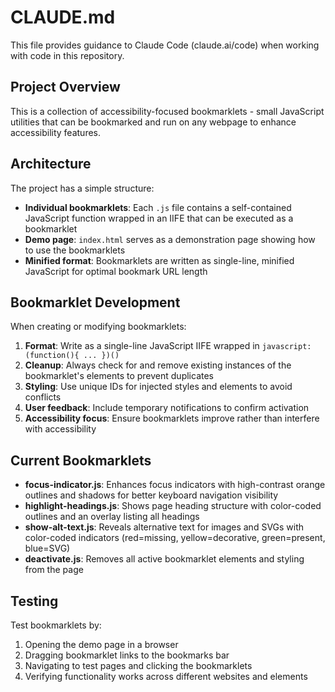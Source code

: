 # CLAUDE.md

This file provides guidance to Claude Code (claude.ai/code) when working with code in this repository.

## Project Overview

This is a collection of accessibility-focused bookmarklets - small JavaScript utilities that can be bookmarked and run on any webpage to enhance accessibility features.

## Architecture

The project has a simple structure:
- **Individual bookmarklets**: Each `.js` file contains a self-contained JavaScript function wrapped in an IIFE that can be executed as a bookmarklet
- **Demo page**: `index.html` serves as a demonstration page showing how to use the bookmarklets
- **Minified format**: Bookmarklets are written as single-line, minified JavaScript for optimal bookmark URL length

## Bookmarklet Development

When creating or modifying bookmarklets:

1. **Format**: Write as a single-line JavaScript IIFE wrapped in `javascript:(function(){ ... })()`
2. **Cleanup**: Always check for and remove existing instances of the bookmarklet's elements to prevent duplicates
3. **Styling**: Use unique IDs for injected styles and elements to avoid conflicts
4. **User feedback**: Include temporary notifications to confirm activation
5. **Accessibility focus**: Ensure bookmarklets improve rather than interfere with accessibility

## Current Bookmarklets

- **focus-indicator.js**: Enhances focus indicators with high-contrast orange outlines and shadows for better keyboard navigation visibility
- **highlight-headings.js**: Shows page heading structure with color-coded outlines and an overlay listing all headings
- **show-alt-text.js**: Reveals alternative text for images and SVGs with color-coded indicators (red=missing, yellow=decorative, green=present, blue=SVG)
- **deactivate.js**: Removes all active bookmarklet elements and styling from the page

## Testing

Test bookmarklets by:
1. Opening the demo page in a browser
2. Dragging bookmarklet links to the bookmarks bar
3. Navigating to test pages and clicking the bookmarklets
4. Verifying functionality works across different websites and elements